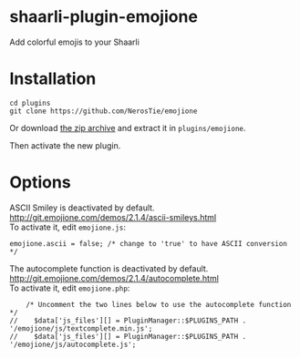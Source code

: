 # shaarli-plugin-emojione
Add colorful emojis to your Shaarli

# Installation
```
cd plugins
git clone https://github.com/NerosTie/emojione
```

Or download [the zip archive](https://github.com/NerosTie/emojione/archive/master.zip) and extract it in `plugins/emojione`.

Then activate the new plugin.

# Options
ASCII Smiley is deactivated by default.  
http://git.emojione.com/demos/2.1.4/ascii-smileys.html  
To activate it, edit `emojione.js`:
```
emojione.ascii = false; /* change to 'true' to have ASCII conversion */
```

The autocomplete function is deactivated by default.  
http://git.emojione.com/demos/2.1.4/autocomplete.html  
To activate it, edit `emojione.php`:
```
    /* Uncomment the two lines below to use the autocomplete function */
//    $data['js_files'][] = PluginManager::$PLUGINS_PATH . '/emojione/js/textcomplete.min.js';
//    $data['js_files'][] = PluginManager::$PLUGINS_PATH . '/emojione/js/autocomplete.js';
```
